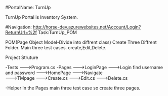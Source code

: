 #PortalName: TurnUp

TurnUp Portal is Inventory System.

#Navigation: http://horse-dev.azurewebsites.net/Account/Login?ReturnUrl=%2f
Task:TurnUp_POM

POM(Page Object Model-Divide into diffrent class)
Create Three Diffrent Folder.
Main three test cases.
create,Edit,Delete.

Project Struture

-Tests
--->Program.cs
-Pages
--->LoginPage
	--->Login find username and password
--->HomePage
	--->Navigate	
--->TMpage
	--->Create.cs
	--->Edit.cs
	--->Delete.cs

-Helper
In the Pages main three test case so create three pages.




